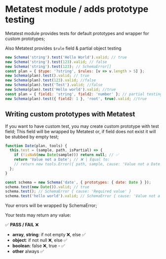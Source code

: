 # Metatest module / adds prototype testing

Metatest module provides tests for default prototypes and wrapper for custom prototypes;

Also Metatest provides <code>$rule</code> field & partial object testing

```js
new Schema('string').test('Hello World').valid; // true
new Schema('string').test(123).valid; // false
new Schema('string').test(123); // SchemaError[]
const plan = { $type: '?string', $rules: [v => v.length > 5] };
new Schema(plan).test().valid; // true
new Schema(plan).test(123).valid; //false
new Schema(plan).test('Test').valid; //false
new Schema(plan).test('Hello world').valid; //true
const plan = { field1: 'string', field2: 'number' }; // partial testing
new Schema(plan).test({ field2: 1 }, 'root', true).valid; //true
```

## Writing custom prototypes with Metatest

If you want to have custom test, you may create custom prototype with test field; This field will be
wrapped by Metatest or, if field does not exist it will be stubbed by empty test;

```js
function Date(plan, tools) {
  this.test = (sample, path, isPartial) => {
    if (!isNaN(new Date(sample))) return null; // ✅
    return 'Value not a Date'; // ❌ | Equal to:
    // return new tools.Error({ path, sample, cause: 'Value not a Date', plan })
  };
}

const schema = new Schema('date', { prototypes: { date: Date } });
schema.test(new Date()).valid; // true
schema.test(); // SchemaError { cause: 'Required value' }
schema.test('hello world').valid; // SchemaError { cause: 'Value not a Date' }
```

Your errors will be wrapped by SchemaError;

Your tests may return any value:

✅ **PASS / FAIL** ❌

- **array**, **string**: if not empty ❌, else ✅
- **object**: if not null ❌, else ✅
- **boolean**: false ❌, true - ✅
- **other** always ✅
